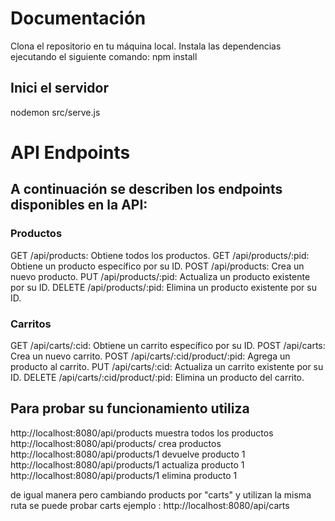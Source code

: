 # Documentación

 Clona el repositorio en tu máquina local.
 Instala las dependencias ejecutando el siguiente comando:
 npm install

## Inici el servidor 

 nodemon src/serve.js 

# API Endpoints
## A continuación se describen los endpoints disponibles en la API:

### Productos
GET /api/products: Obtiene todos los productos.
GET /api/products/:pid: Obtiene un producto específico por su ID.
POST /api/products: Crea un nuevo producto.
PUT /api/products/:pid: Actualiza un producto existente por su ID.
DELETE /api/products/:pid: Elimina un producto existente por su ID.
### Carritos
GET /api/carts/:cid: Obtiene un carrito específico por su ID.
POST /api/carts: Crea un nuevo carrito.
POST /api/carts/:cid/product/:pid: Agrega un producto al carrito.
PUT /api/carts/:cid: Actualiza un carrito existente por su ID.
DELETE /api/carts/:cid/product/:pid: Elimina un producto del carrito.

## Para probar su funcionamiento utiliza 

http://localhost:8080/api/products muestra todos los productos
http://localhost:8080/api/products/  crea productos
http://localhost:8080/api/products/1 devuelve producto 1	
http://localhost:8080/api/products/1 actualiza producto 1
http://localhost:8080/api/products/1 elimina producto 1

de igual manera pero cambiando products por "carts" y utilizan la misma ruta se puede probar carts
ejemplo :
http://localhost:8080/api/carts